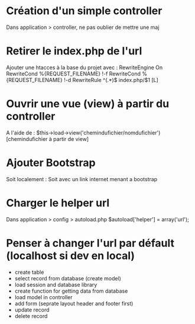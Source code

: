 # Création d'un simple controller
Dans application > controller, ne pas oublier de mettre une maj

# Retirer le index.php de l'url
Ajouter une htacces à la base du projet avec :
    RewriteEngine On
    RewriteCond %{REQUEST_FILENAME} !-f
    RewriteCond %{REQUEST_FILENAME} !-d
    RewriteRule ^(.*)$ index.php/$1 [L]

# Ouvrir une vue (view) à partir du controller
A l'aide de : $this->load->view('chemindufichier/nomdufichier') [chemindufichier à partir de view]

# Ajouter Bootstrap
Soit localement :
    <link rel="stylesheet" href="<?= base_url('assets/css/bootstrap.min.css') ?>">
Soit avec un link internet menant a bootstrap

# Charger le helper url
Dans application > config > autoload.php
    $autoload['helper'] = array('url');

# Penser à changer l'url par défault (localhost si dev en local)





- create table
- select record from database (create model)
- load session and database library
- create function for getting data from database
- load model in controller
- add form (seprate layout header and footer first)
- update record
- delete record
